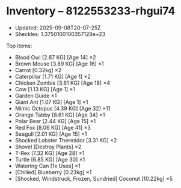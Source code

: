 # Inventory – 8122553233-rhgui74

- Updated: 2025-09-08T20-07-25Z
- Sheckles: 1.3750100100357128e+23

Top items:
- Blood Owl [2.87 KG] [Age 14] ×2
- Brown Mouse [3.89 KG] [Age 16] ×1
- Carrot [0.32kg] ×2
- Caterpillar [1.71 KG] [Age 1] ×2
- Chicken Zombie [3.61 KG] [Age 18] ×4
- Cow [1.13 KG] [Age 1] ×1
- Garden Guide ×1
- Giant Ant [1.07 KG] [Age 1] ×1
- Mimic Octopus [4.39 KG] [Age 32] ×11
- Orange Tabby [8.61 KG] [Age 34] ×1
- Polar Bear [2.44 KG] [Age 15] ×1
- Red Fox [8.06 KG] [Age 41] ×3
- Seagull [2.01 KG] [Age 15] ×1
- Shocked Lobster Thermidor [3.31 KG] ×2
- Shovel [Destroy Plants] ×2
- T-Rex [7.32 KG] [Age 28] ×1
- Turtle [6.85 KG] [Age 30] ×1
- Watering Can [1x Uses] ×1
- [Chilled] Blueberry [0.23kg] ×1
- [Shocked, Windstruck, Frozen, Sundried] Coconut [10.22kg] ×5
